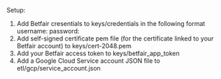 Setup:
1) Add Betfair cresentials to keys/credentials in the following format
username: <username>
password: <password>
2) Add self-signed certificate pem file (for the certificate linked to your Betfair account) to keys/cert-2048.pem
3) Add your Betfair access token to keys/betfair_app_token
4) Add a Google Cloud Service account JSON file to etl/gcp/service_account.json
